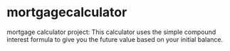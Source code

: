 # mortgagecalculator
mortgage calculator project:
This calculator uses the simple compound interest formula to give you the future value based on your initial balance.
